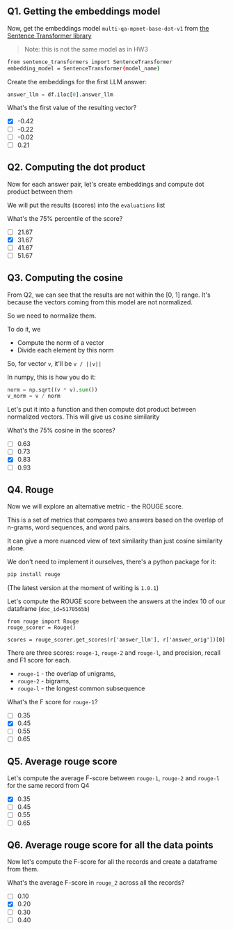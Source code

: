 ## Q1. Getting the embeddings model

Now, get the embeddings model `multi-qa-mpnet-base-dot-v1` from
[the Sentence Transformer library](https://www.sbert.net/docs/sentence_transformer/pretrained_models.html#model-overview)

> Note: this is not the same model as in HW3

```bash
from sentence_transformers import SentenceTransformer
embedding_model = SentenceTransformer(model_name)
```

Create the embeddings for the first LLM answer:

```python
answer_llm = df.iloc[0].answer_llm
```

What's the first value of the resulting vector?

* [X] -0.42
* [ ] -0.22
* [ ] -0.02
* [ ] 0.21

## Q2. Computing the dot product

Now for each answer pair, let's create embeddings and compute dot product between them

We will put the results (scores) into the `evaluations` list

What's the 75% percentile of the score?

* [ ] 21.67
* [X] 31.67
* [ ] 41.67
* [ ] 51.67

## Q3. Computing the cosine

From Q2, we can see that the results are not within the [0, 1] range. It's because the vectors coming from this model are not normalized.

So we need to normalize them.

To do it, we

* Compute the norm of a vector
* Divide each element by this norm

So, for vector `v`, it'll be `v / ||v||`

In numpy, this is how you do it:

```python
norm = np.sqrt((v * v).sum())
v_norm = v / norm
```

Let's put it into a function and then compute dot product
between normalized vectors. This will give us cosine similarity

What's the 75% cosine in the scores?

* [ ] 0.63
* [ ] 0.73
* [X] 0.83
* [ ] 0.93

## Q4. Rouge

Now we will explore an alternative metric - the ROUGE score.  

This is a set of metrics that compares two answers based on the overlap of n-grams, word sequences, and word pairs.

It can give a more nuanced view of text similarity than just cosine similarity alone.

We don't need to implement it ourselves, there's a python package for it:

```bash
pip install rouge
```

(The latest version at the moment of writing is `1.0.1`)

Let's compute the ROUGE score between the answers at the index 10 of our dataframe (`doc_id=5170565b`)

```
from rouge import Rouge
rouge_scorer = Rouge()

scores = rouge_scorer.get_scores(r['answer_llm'], r['answer_orig'])[0]
```

There are three scores: `rouge-1`, `rouge-2` and `rouge-l`, and precision, recall and F1 score for each.

* `rouge-1` - the overlap of unigrams,
* `rouge-2` - bigrams,
* `rouge-l` - the longest common subsequence

What's the F score for `rouge-1`?

* [ ] 0.35
* [X] 0.45
* [ ] 0.55
* [ ] 0.65

## Q5. Average rouge score

Let's compute the average F-score between `rouge-1`, `rouge-2` and `rouge-l` for the same record from Q4

* [X] 0.35
* [ ] 0.45
* [ ] 0.55
* [ ] 0.65

## Q6. Average rouge score for all the data points

Now let's compute the F-score for all the records and create a dataframe from them.

What's the average F-score in `rouge_2` across all the records?

* [ ] 0.10
* [X] 0.20
* [ ] 0.30
* [ ] 0.40
